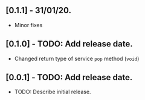 ## [0.1.1] - 31/01/20.

* Minor fixes

## [0.1.0] - TODO: Add release date.

* Changed return type of service `pop` method (`void`)

## [0.0.1] - TODO: Add release date.

* TODO: Describe initial release.
